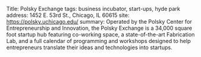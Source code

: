 Title: Polsky Exchange
tags: business incubator, start-ups, hyde park
address: 1452 E. 53rd St., Chicago, IL 60615
site: https://polsky.uchicago.edu/
summary: Operated by the Polsky Center for Entrepreneurship and Innovation, the Polsky Exchange is a 34,000 square foot startup hub featuring co-working space, a state-of-the-art Fabrication Lab, and a full calendar of programming and workshops designed to help entrepreneurs translate their ideas and technologies into startups.
